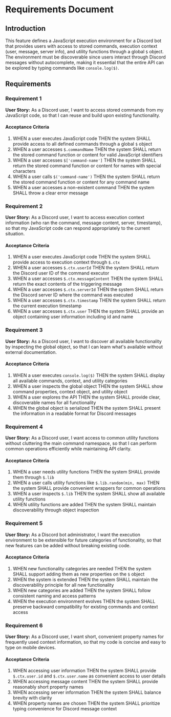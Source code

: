 # Requirements Document

## Introduction

This feature defines a JavaScript execution environment for a Discord bot that provides users with access to stored commands, execution context (user, message, server info), and utility functions through a global `$` object. The environment must be discoverable since users interact through Discord messages without autocomplete, making it essential that the entire API can be explored by typing commands like `console.log($)`.

## Requirements

### Requirement 1

**User Story:** As a Discord user, I want to access stored commands from my JavaScript code, so that I can reuse and build upon existing functionality.

#### Acceptance Criteria

1. WHEN a user executes JavaScript code THEN the system SHALL provide access to all defined commands through a global `$` object
2. WHEN a user accesses `$.commandName` THEN the system SHALL return the stored command function or content for valid JavaScript identifiers
3. WHEN a user accesses `$['command-name']` THEN the system SHALL return the stored command function or content for names with special characters
4. WHEN a user calls `$('command-name')` THEN the system SHALL return the stored command function or content for any command name
5. WHEN a user accesses a non-existent command THEN the system SHALL throw a clear error message

### Requirement 2

**User Story:** As a Discord user, I want to access execution context information (who ran the command, message content, server, timestamp), so that my JavaScript code can respond appropriately to the current situation.

#### Acceptance Criteria

1. WHEN a user executes JavaScript code THEN the system SHALL provide access to execution context through `$.ctx`
2. WHEN a user accesses `$.ctx.userId` THEN the system SHALL return the Discord user ID of the command executor
3. WHEN a user accesses `$.ctx.messageContent` THEN the system SHALL return the exact contents of the triggering message
4. WHEN a user accesses `$.ctx.serverId` THEN the system SHALL return the Discord server ID where the command was executed
5. WHEN a user accesses `$.ctx.timestamp` THEN the system SHALL return the current execution timestamp
6. WHEN a user accesses `$.ctx.user` THEN the system SHALL provide an object containing user information including id and name

### Requirement 3

**User Story:** As a Discord user, I want to discover all available functionality by inspecting the global object, so that I can learn what's available without external documentation.

#### Acceptance Criteria

1. WHEN a user executes `console.log($)` THEN the system SHALL display all available commands, context, and utility categories
2. WHEN a user inspects the global object THEN the system SHALL show command properties, context object, and utility object
3. WHEN a user explores the API THEN the system SHALL provide clear, discoverable names for all functionality
4. WHEN the global object is serialized THEN the system SHALL present the information in a readable format for Discord messages

### Requirement 4

**User Story:** As a Discord user, I want access to common utility functions without cluttering the main command namespace, so that I can perform common operations efficiently while maintaining API clarity.

#### Acceptance Criteria

1. WHEN a user needs utility functions THEN the system SHALL provide them through `$.lib`
2. WHEN a user calls utility functions like `$.lib.random(min, max)` THEN the system SHALL provide convenient wrappers for common operations
3. WHEN a user inspects `$.lib` THEN the system SHALL show all available utility functions
4. WHEN utility functions are added THEN the system SHALL maintain discoverability through object inspection

### Requirement 5

**User Story:** As a Discord bot administrator, I want the execution environment to be extensible for future categories of functionality, so that new features can be added without breaking existing code.

#### Acceptance Criteria

1. WHEN new functionality categories are needed THEN the system SHALL support adding them as new properties on the `$` object
2. WHEN the system is extended THEN the system SHALL maintain the discoverability principle for all new functionality
3. WHEN new categories are added THEN the system SHALL follow consistent naming and access patterns
4. WHEN the execution environment evolves THEN the system SHALL preserve backward compatibility for existing commands and context access

### Requirement 6

**User Story:** As a Discord user, I want short, convenient property names for frequently used context information, so that my code is concise and easy to type on mobile devices.

#### Acceptance Criteria

1. WHEN accessing user information THEN the system SHALL provide `$.ctx.user.id` and `$.ctx.user.name` as convenient access to user details
2. WHEN accessing message content THEN the system SHALL provide reasonably short property names
3. WHEN accessing server information THEN the system SHALL balance brevity with clarity
4. WHEN property names are chosen THEN the system SHALL prioritize typing convenience for Discord message context
